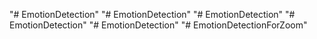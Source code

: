 "# EmotionDetection" 
"# EmotionDetection" 
"# EmotionDetection" 
"# EmotionDetection" 
"# EmotionDetection" 
"# EmotionDetectionForZoom" 
